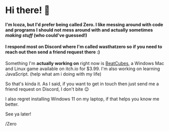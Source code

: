 # Hi there! 👋

#### I'm Icoza, but I'd prefer being called Zero. I like messing around with code and programs I should not mess around with and actually sometimes *making stuff* (who could've guessed!)

#### I respond most on Discord where I'm called wasthatzero so if you need to reach out then send a friend request there :)

Something I'm **actually working on** right now is [BeatCubes](https://beatcubes.zephrya.com/), a Windows Mac and Linux game available on itch.io for $3.99. I'm also working on learning JavaScript. (help what am i doing with my life)

So that's kinda it. As I said, if you want to get in touch then just send me a friend request on Discord, I don't bite 😉

I also regret installing Windows 11 on my laptop, if that helps you know me better.

See ya later!

/Zero

